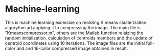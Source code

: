# Machine-learning
This is machine learning excercise on realizing K means clasterization algorythm ad applying it to compressing the image. 
The main file is "Kmeanscompressor.m", others are the Matlab function relaizing the random initialization, calculation of centroids members and 
the update of centroid coordinates using 10 iterations. 
The image files are the initial full-color and and 16-color compressed image obtained in result.  
